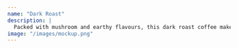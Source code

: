 ```yaml
---
name: "Dark Roast"
description: |
  Packed with mushroom and earthy flavours, this dark roast coffee makes a deep espresso and interesting pour-over or drip coffee
image: "/images/mockup.png"
---
```

